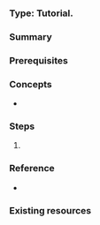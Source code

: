 ### Type: Tutorial. 

### Summary
<!-- Short decription of what the tutorial is about. -->

### Prerequisites
<!-- What is necessary to do first, before this tutorial. Especially other tutorials. -->

### Concepts
<!-- List the concepts that are shown in this tutorial -->
* 

### Steps
<!-- list all steps that are needed for this tutorial -->
1. 

### Reference
<!-- Is there some reference of this tutorial in coherence with others? -->
* 

### Existing resources
<!-- List existing articles and/or videos about this subject -->
